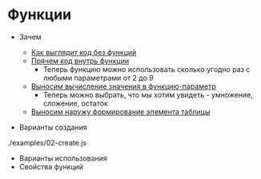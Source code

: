 # Функции

 * Зачем
   * [Как выглядит код без функций](./examples/01-tables-1.js)
   * [Прячем код внутрь функции](./examples/01-tables-2.js)
     * Теперь функцию можно использовать сколько угодно раз с любыми параметрами от 2 до 9
   * [Выносим вычисление значения в функцию-параметр](./examples/01-tables-3.js)
     * Теперь можно выбрать, что мы хотим увидеть - умножение, сложение, остаток
   * [Выносим наружу формирование элемента таблицы](./examples/01-tables-4.js)

 * Варианты создания

./examples/02-create.js

 * Варианты использования
 * Свойства функций
